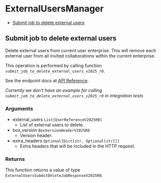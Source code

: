 # ExternalUsersManager

- [Submit job to delete external users](#submit-job-to-delete-external-users)

## Submit job to delete external users

Delete external users from current user enterprise. This will remove each
external user from all invited collaborations within the current enterprise.

This operation is performed by calling function `submit_job_to_delete_external_users_v2025_r0`.

See the endpoint docs at
[API Reference](https://developer.box.com/reference/v2025.0/post-external-users-submit-delete-job/).

_Currently we don't have an example for calling `submit_job_to_delete_external_users_v2025_r0` in integration tests_

### Arguments

- external_users `List[UserReferenceV2025R0]`
  - List of external users to delete.
- box_version `BoxVersionHeaderV2025R0`
  - Version header.
- extra_headers `Optional[Dict[str, Optional[str]]]`
  - Extra headers that will be included in the HTTP request.

### Returns

This function returns a value of type `ExternalUsersSubmitDeleteJobResponseV2025R0`.
